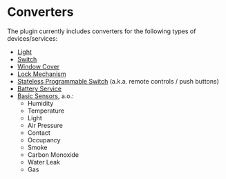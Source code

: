 # Converters
The plugin currently includes converters for the following types of devices/services:

* [Light](light.md)
* [Switch](switch.md)
* [Window Cover](cover.md)
* [Lock Mechanism](lock.md)
* [Stateless Programmable Switch](action.md) (a.k.a. remote controls / push buttons)
* [Battery Service](battery.md)
* [Basic Sensors](sensors.md), a.o.:
  * Humidity
  * Temperature
  * Light
  * Air Pressure
  * Contact
  * Occupancy
  * Smoke
  * Carbon Monoxide
  * Water Leak
  * Gas